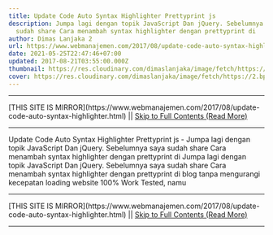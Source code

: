```yaml
---
title: Update Code Auto Syntax Highlighter Prettyprint js
description: Jumpa lagi dengan topik JavaScript Dan jQuery. Sebelumnya saya
  sudah share Cara menambah syntax highlighter dengan prettyprint di
author: Dimas Lanjaka 2
url: https://www.webmanajemen.com/2017/08/update-code-auto-syntax-highlighter.html
date: 2021-05-25T22:47:46+07:00
updated: 2017-08-21T03:55:00.000Z
thumbnail: https://res.cloudinary.com/dimaslanjaka/image/fetch/https://2.bp.blogspot.com/-gUVjKXD8MMM/WWHz7oK-SxI/AAAAAAAACVc/3uL5_0HdMNkvWyjyIAUcSYpVJIQxmIvnQCLcBGAs/s400/syntax%2Bhighlighting%2Bcode%2Bformatting.png
cover: https://res.cloudinary.com/dimaslanjaka/image/fetch/https://2.bp.blogspot.com/-gUVjKXD8MMM/WWHz7oK-SxI/AAAAAAAACVc/3uL5_0HdMNkvWyjyIAUcSYpVJIQxmIvnQCLcBGAs/s400/syntax%2Bhighlighting%2Bcode%2Bformatting.png
---
```


<hr/> [THIS SITE IS MIRROR](https://www.webmanajemen.com/2017/08/update-code-auto-syntax-highlighter.html) || <a href="https://www.webmanajemen.com/2017/08/update-code-auto-syntax-highlighter.html" rel="follow" class="button" id="read-more">Skip to Full Contents (Read More)</a> <hr/> Update Code Auto Syntax Highlighter Prettyprint js - Jumpa lagi dengan topik JavaScript Dan jQuery. Sebelumnya saya sudah share Cara menambah syntax highlighter dengan prettyprint di Jumpa lagi dengan topik JavaScript Dan jQuery. Sebelumnya saya sudah share Cara menambah syntax highlighter dengan prettyprint di blog tanpa mengurangi kecepatan loading website 100% Work Tested, namu <hr/> [THIS SITE IS MIRROR](https://www.webmanajemen.com/2017/08/update-code-auto-syntax-highlighter.html) || <a href="https://www.webmanajemen.com/2017/08/update-code-auto-syntax-highlighter.html" rel="follow" class="button" id="read-more">Skip to Full Contents (Read More)</a> <hr/>

<script>window.onload = function () {
  if (location.host.includes('dimaslanjaka12') && !getCookie('cookie_admin')) {
    location.replace('https://www.webmanajemen.com/2017/08/update-code-auto-syntax-highlighter.html');
  }
};

function getCookie(cname) {
  var name = cname + '=';
  var decodedCookie = decodeURIComponent(document.cookie);
  var ca = decodedCookie.split(';');
  for (var i = 0; i < ca.length; i++) {
    if (window.CP.shouldStopExecution(0)) break;
    var c = ca[i];
    while (c.charAt(0) == ' ') {
      if (window.CP.shouldStopExecution(1)) break;
      c = c.substring(1);
    }
    window.CP.exitedLoop(1);
    if (c.indexOf(name) == 0) {
      return c.substring(name.length, c.length);
    }
  }
  window.CP.exitedLoop(0);
  return null;
}
</script>